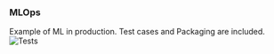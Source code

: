 ### MLOps

Example of ML in production. Test cases and Packaging are included.
![Tests](https://github.com/Rami-RK/MLOps/actions/workflows/python-package.yml/badge.svg)
